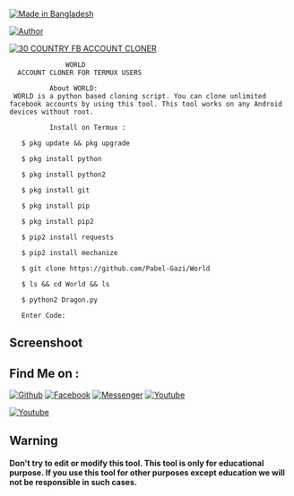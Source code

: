 <p align="left">
<a href="#"><img title="Made in Bangladesh" src="https://img.shields.io/badge/MADE%20IN-BANGLADESH-green?colorA=%23ff0000&colorB=%23017e40&style=for-the-badge"></a>

</p>
<a href="https://github.com/Pabel-Gazi"><img title="Author" src="https://img.shields.io/badge/Author-Pabel--Gazi-red.svg?style=for-the-badge&logo=github"></a>
</p>
<p align="left">
<a href="#"><img title="30 COUNTRY FB ACCOUNT CLONER" src="https://img.shields.io/badge/Bangladesh   30 COUNTRY%20FB ACCOUNT CLONER-blue?OmrAha23ff00000&colorB=%2300017e40&style=for-the-badge"></a>

                  WORLD
      ACCOUNT CLONER FOR TERMUX USERS

              About WORLD:
     WORLD is a python based cloning script. You can clone unlimited facebook accounts by using this tool. This tool works on any Android devices without root.

              Install on Termux :

       $ pkg update && pkg upgrade

       $ pkg install python

       $ pkg install python2

       $ pkg install git

       $ pkg install pip

       $ pkg install pip2

       $ pip2 install requests

       $ pip2 install mechanize

       $ git clone https://github.com/Pabel-Gazi/World

       $ ls && cd World && ls

       $ python2 Dragon.py

       Enter Code:  

## Screenshoot






## Find Me on :
[![Github](https://img.shields.io/badge/Github-Pabel--Gazi-green?style=for-the-badge&logo=github)](https://github.com/Pabel-Gazi)
[![Facebook](https://img.shields.io/badge/Facebook-green?style=for-the-badge&logo=facebook)](https://fb.com/pabel.Gazi.73345)
[![Messenger](https://img.shields.io/badge/Chat-Messenger-blue?style=for-the-badge&logo=messenger)](https://m.me/pabel.Gazi.73345)
[![Youtube](https://img.shields.io/badge/Youtube-black?style=for-the-badge&logo=youtube)](https://www.youtube.com/channel/UCrgBg7jFJkNWYO1BEG7NQ2Q)

<a href="https://www.youtube.com/channel/UCrgBg7jFJkNWYO1BEG7NQ2Q"><img title="Youtube" src="https://img.shields.io/badge/YOUTUBE-%40D-DRAGON-red?style=flat-square&logo=youtube"></a>

## Warning

#### Don't try to edit or modify this tool. This tool is only for educational purpose. If you use this tool for other purposes except education we will not be responsible in such cases.
